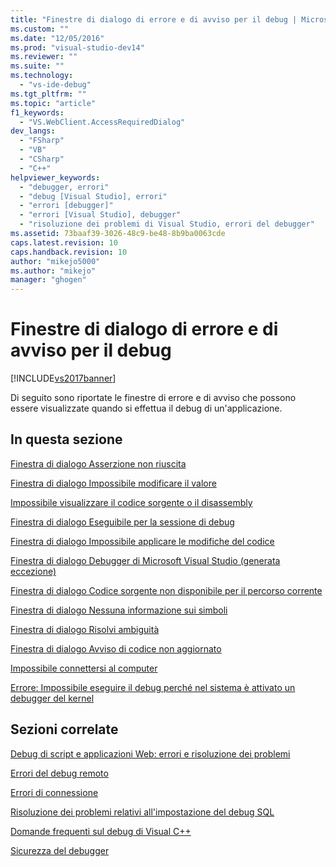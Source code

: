 ```yaml
---
title: "Finestre di dialogo di errore e di avviso per il debug | Microsoft Docs"
ms.custom: ""
ms.date: "12/05/2016"
ms.prod: "visual-studio-dev14"
ms.reviewer: ""
ms.suite: ""
ms.technology: 
  - "vs-ide-debug"
ms.tgt_pltfrm: ""
ms.topic: "article"
f1_keywords: 
  - "VS.WebClient.AccessRequiredDialog"
dev_langs: 
  - "FSharp"
  - "VB"
  - "CSharp"
  - "C++"
helpviewer_keywords: 
  - "debugger, errori"
  - "debug [Visual Studio], errori"
  - "errori [debugger]"
  - "errori [Visual Studio], debugger"
  - "risoluzione dei problemi di Visual Studio, errori del debugger"
ms.assetid: 73baaf39-3026-48c9-be48-8b9ba0063cde
caps.latest.revision: 10
caps.handback.revision: 10
author: "mikejo5000"
ms.author: "mikejo"
manager: "ghogen"
---
```

# Finestre di dialogo di errore e di avviso per il debug
[!INCLUDE[vs2017banner](../code-quality/includes/vs2017banner.md)]

Di seguito sono riportate le finestre di errore e di avviso che possono essere visualizzate quando si effettua il debug di un'applicazione.  
  
## In questa sezione  
 [Finestra di dialogo Asserzione non riuscita](../debugger/assertion-failed-dialog-box.md)  
  
 [Finestra di dialogo Impossibile modificare il valore](../debugger/cannot-change-value-dialog-box.md)  
  
 [Impossibile visualizzare il codice sorgente o il disassembly](../debugger/debugger-cannot-display-source-code-or-disassembly.md)  
  
 [Finestra di dialogo Eseguibile per la sessione di debug](../debugger/executable-for-debugging-session-dialog-box.md)  
  
 [Finestra di dialogo Impossibile applicare le modifiche del codice](../debugger/edit-and-continue-dialog-box-cpp.md)  
  
 [Finestra di dialogo Debugger di Microsoft Visual Studio \(generata eccezione\)](../debugger/microsoft-visual-studio-debugger-exception-thrown-dialog-box.md)  
  
 [Finestra di dialogo Codice sorgente non disponibile per il percorso corrente](../debugger/no-source-available.md)  
  
 [Finestra di dialogo Nessuna informazione sui simboli](http://msdn.microsoft.com/it-it/18de4888-9cca-4059-a165-48b135fee4c9)  
  
 [Finestra di dialogo Risolvi ambiguità](../debugger/resolve-ambiguity-dialog-box.md)  
  
 [Finestra di dialogo Avviso di codice non aggiornato](../debugger/stale-code-warning-dialog-box.md)  
  
 [Impossibile connettersi al computer](../debugger/error-unable-to-connect-to-the-machine-name-the-machine-cannot-be-found-on-the-network.md)  
  
 [Errore: Impossibile eseguire il debug perché nel sistema è attivato un debugger del kernel](../debugger/error-debugging-isn-t-possible-because-a-kernel-debugger-is-enabled-on-the-system.md)  
  
## Sezioni correlate  
 [Debug di script e applicazioni Web: errori e risoluzione dei problemi](../debugger/debugging-web-applications-errors-and-troubleshooting.md)  
  
 [Errori del debug remoto](../debugger/remote-debugging-errors-and-troubleshooting.md)  
  
 [Errori di connessione](http://msdn.microsoft.com/it-it/2820d904-a068-4fcb-bbfb-bbbe5195d6ae)  
  
 [Risoluzione dei problemi relativi all'impostazione del debug SQL](http://msdn.microsoft.com/it-it/b3ec8303-4c0d-449c-8d19-4932c1d820a7)  
  
 [Domande frequenti sul debug di Visual C\+\+](../debugger/debugging-native-code-faqs.md)  
  
 [Sicurezza del debugger](../debugger/debugger-security.md)